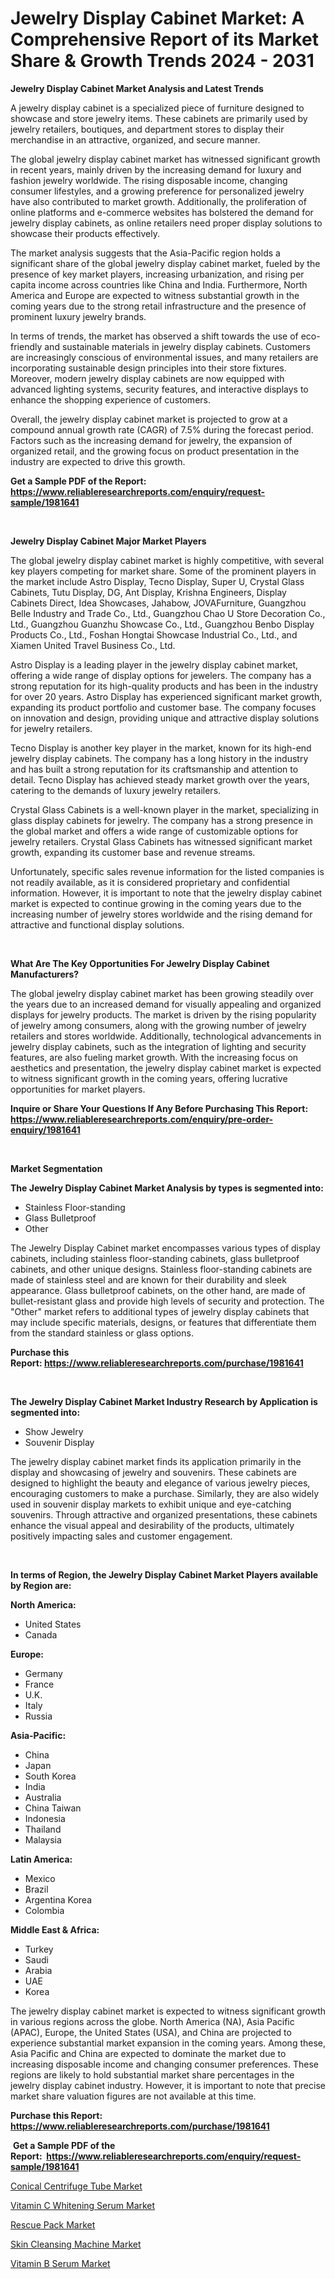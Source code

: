 <p><h1>Jewelry Display Cabinet Market: A Comprehensive Report of its Market Share & Growth Trends 2024 - 2031</h1></p><p><strong>Jewelry Display Cabinet Market Analysis and Latest Trends</strong></p>
<p><p>A jewelry display cabinet is a specialized piece of furniture designed to showcase and store jewelry items. These cabinets are primarily used by jewelry retailers, boutiques, and department stores to display their merchandise in an attractive, organized, and secure manner.</p><p>The global jewelry display cabinet market has witnessed significant growth in recent years, mainly driven by the increasing demand for luxury and fashion jewelry worldwide. The rising disposable income, changing consumer lifestyles, and a growing preference for personalized jewelry have also contributed to market growth. Additionally, the proliferation of online platforms and e-commerce websites has bolstered the demand for jewelry display cabinets, as online retailers need proper display solutions to showcase their products effectively.</p><p>The market analysis suggests that the Asia-Pacific region holds a significant share of the global jewelry display cabinet market, fueled by the presence of key market players, increasing urbanization, and rising per capita income across countries like China and India. Furthermore, North America and Europe are expected to witness substantial growth in the coming years due to the strong retail infrastructure and the presence of prominent luxury jewelry brands.</p><p>In terms of trends, the market has observed a shift towards the use of eco-friendly and sustainable materials in jewelry display cabinets. Customers are increasingly conscious of environmental issues, and many retailers are incorporating sustainable design principles into their store fixtures. Moreover, modern jewelry display cabinets are now equipped with advanced lighting systems, security features, and interactive displays to enhance the shopping experience of customers.</p><p>Overall, the jewelry display cabinet market is projected to grow at a compound annual growth rate (CAGR) of 7.5% during the forecast period. Factors such as the increasing demand for jewelry, the expansion of organized retail, and the growing focus on product presentation in the industry are expected to drive this growth.</p></p>
<p><strong>Get a Sample PDF of the Report:&nbsp; <a href="https://www.reliableresearchreports.com/enquiry/request-sample/1981641">https://www.reliableresearchreports.com/enquiry/request-sample/1981641</a></strong></p>
<p>&nbsp;</p>
<p><strong>Jewelry Display Cabinet Major Market Players</strong></p>
<p><p>The global jewelry display cabinet market is highly competitive, with several key players competing for market share. Some of the prominent players in the market include Astro Display, Tecno Display, Super U, Crystal Glass Cabinets, Tutu Display, DG, Ant Display, Krishna Engineers, Display Cabinets Direct, Idea Showcases, Jahabow, JOVAFurniture, Guangzhou Belle Industry and Trade Co., Ltd., Guangzhou Chao U Store Decoration Co., Ltd., Guangzhou Guanzhu Showcase Co., Ltd., Guangzhou Benbo Display Products Co., Ltd., Foshan Hongtai Showcase Industrial Co., Ltd., and Xiamen United Travel Business Co., Ltd.</p><p>Astro Display is a leading player in the jewelry display cabinet market, offering a wide range of display options for jewelers. The company has a strong reputation for its high-quality products and has been in the industry for over 20 years. Astro Display has experienced significant market growth, expanding its product portfolio and customer base. The company focuses on innovation and design, providing unique and attractive display solutions for jewelry retailers.</p><p>Tecno Display is another key player in the market, known for its high-end jewelry display cabinets. The company has a long history in the industry and has built a strong reputation for its craftsmanship and attention to detail. Tecno Display has achieved steady market growth over the years, catering to the demands of luxury jewelry retailers.</p><p>Crystal Glass Cabinets is a well-known player in the market, specializing in glass display cabinets for jewelry. The company has a strong presence in the global market and offers a wide range of customizable options for jewelry retailers. Crystal Glass Cabinets has witnessed significant market growth, expanding its customer base and revenue streams.</p><p>Unfortunately, specific sales revenue information for the listed companies is not readily available, as it is considered proprietary and confidential information. However, it is important to note that the jewelry display cabinet market is expected to continue growing in the coming years due to the increasing number of jewelry stores worldwide and the rising demand for attractive and functional display solutions.</p></p>
<p>&nbsp;</p>
<p><strong>What Are The Key Opportunities For Jewelry Display Cabinet Manufacturers?</strong></p>
<p><p>The global jewelry display cabinet market has been growing steadily over the years due to an increased demand for visually appealing and organized displays for jewelry products. The market is driven by the rising popularity of jewelry among consumers, along with the growing number of jewelry retailers and stores worldwide. Additionally, technological advancements in jewelry display cabinets, such as the integration of lighting and security features, are also fueling market growth. With the increasing focus on aesthetics and presentation, the jewelry display cabinet market is expected to witness significant growth in the coming years, offering lucrative opportunities for market players.</p></p>
<p><strong>Inquire or Share Your Questions If Any Before Purchasing This Report: <a href="https://www.reliableresearchreports.com/enquiry/pre-order-enquiry/1981641">https://www.reliableresearchreports.com/enquiry/pre-order-enquiry/1981641</a></strong></p>
<p>&nbsp;</p>
<p><strong>Market Segmentation</strong></p>
<p><strong>The Jewelry Display Cabinet Market Analysis by types is segmented into:</strong></p>
<p><ul><li>Stainless Floor-standing</li><li>Glass Bulletproof</li><li>Other</li></ul></p>
<p><p>The Jewelry Display Cabinet market encompasses various types of display cabinets, including stainless floor-standing cabinets, glass bulletproof cabinets, and other unique designs. Stainless floor-standing cabinets are made of stainless steel and are known for their durability and sleek appearance. Glass bulletproof cabinets, on the other hand, are made of bullet-resistant glass and provide high levels of security and protection. The "Other" market refers to additional types of jewelry display cabinets that may include specific materials, designs, or features that differentiate them from the standard stainless or glass options.</p></p>
<p><strong>Purchase this Report:&nbsp;<a href="https://www.reliableresearchreports.com/purchase/1981641">https://www.reliableresearchreports.com/purchase/1981641</a></strong></p>
<p>&nbsp;</p>
<p><strong>The Jewelry Display Cabinet Market Industry Research by Application is segmented into:</strong></p>
<p><ul><li>Show Jewelry</li><li>Souvenir Display</li></ul></p>
<p><p>The jewelry display cabinet market finds its application primarily in the display and showcasing of jewelry and souvenirs. These cabinets are designed to highlight the beauty and elegance of various jewelry pieces, encouraging customers to make a purchase. Similarly, they are also widely used in souvenir display markets to exhibit unique and eye-catching souvenirs. Through attractive and organized presentations, these cabinets enhance the visual appeal and desirability of the products, ultimately positively impacting sales and customer engagement.</p></p>
<p>&nbsp;</p>
<p><strong>In terms of Region, the Jewelry Display Cabinet Market Players available by Region are:</strong></p>
<p>
    <p> <strong> North America: </strong>
        <ul>
            <li>United States</li>
            <li>Canada</li>
        </ul>
        </p> 
    <p> <strong> Europe: </strong>
        <ul>
            <li>Germany</li>
            <li>France</li>
            <li>U.K.</li>
            <li>Italy</li>
            <li>Russia</li>
        </ul>
        </p> 
    <p> <strong> Asia-Pacific: </strong>
        <ul>
            <li>China</li>
            <li>Japan</li>
            <li>South Korea</li>
            <li>India</li>
            <li>Australia</li>
            <li>China Taiwan</li>
            <li>Indonesia</li>
            <li>Thailand</li>
            <li>Malaysia</li>
        </ul>
        </p> 
    <p> <strong> Latin America: </strong>
        <ul>
            <li>Mexico</li>
            <li>Brazil</li>
            <li>Argentina Korea</li>
            <li>Colombia</li>
        </ul>
        </p> 
    <p> <strong> Middle East & Africa: </strong>
        <ul>
            <li>Turkey</li>
            <li>Saudi</li>
            <li>Arabia</li>
            <li>UAE</li>
            <li>Korea</li>
        </ul>
    </p>
    </p>
<p><p>The jewelry display cabinet market is expected to witness significant growth in various regions across the globe. North America (NA), Asia Pacific (APAC), Europe, the United States (USA), and China are projected to experience substantial market expansion in the coming years. Among these, Asia Pacific and China are expected to dominate the market due to increasing disposable income and changing consumer preferences. These regions are likely to hold substantial market share percentages in the jewelry display cabinet industry. However, it is important to note that precise market share valuation figures are not available at this time.</p></p>
<p><strong>Purchase this Report: <a href="https://www.reliableresearchreports.com/purchase/1981641">https://www.reliableresearchreports.com/purchase/1981641</a></strong></p>
<p>&nbsp;<strong>Get a Sample PDF of the Report:&nbsp;&nbsp;<a href="https://www.reliableresearchreports.com/enquiry/request-sample/1981641">https://www.reliableresearchreports.com/enquiry/request-sample/1981641</a></strong></p>
<p><strong></strong></p>
<p><p><a href="https://github.com/indrystar/Market-Research-Report-List-1/blob/main/conical-centrifuge-tube-market.md">Conical Centrifuge Tube Market</a></p><p><a href="https://github.com/yoshih12/Market-Research-Report-List-1/blob/main/vitamin-c-whitening-serum-market.md">Vitamin C Whitening Serum Market</a></p><p><a href="https://github.com/juniordelafrance/Market-Research-Report-List-1/blob/main/rescue-pack-market.md">Rescue Pack Market</a></p><p><a href="https://github.com/irfadac/Market-Research-Report-List-1/blob/main/skin-cleansing-machine-market.md">Skin Cleansing Machine Market</a></p><p><a href="https://github.com/guneycigdem35/Market-Research-Report-List-1/blob/main/vitamin-b-serum-market.md">Vitamin B Serum Market</a></p></p>